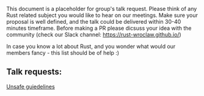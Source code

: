 This document is a placeholder for group's talk request. Please think of any Rust related subject you would like to hear on our meetings. Make sure your proposal is well defined, and the talk could be delivered within 30-40 minutes timeframe.
Before making a PR please dicsuss your idea with the community (check our Slack channel: https://rust-wroclaw.github.io/)

In case you know a lot about Rust, and you wonder what would our members fancy - this list should be of help :)

Talk requests:
----

[Unsafe guiedelines](usafe.rs)
